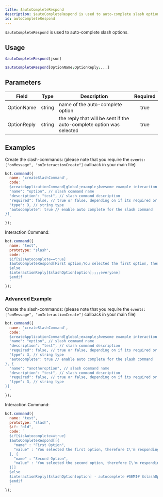 ```yaml
---
title: $autoCompleteRespond 
description: $autoCompleteRespond is used to auto-complete slash options.
id: autoCompleteRespond
---
```


`$autoCompleteRespond` is used to auto-complete slash options.

## Usage

```php
$autoCompleteRespond[json]
```
```php
$autoCompleteRespond[OptionName;OptionReply;...]
```

## Parameters 

| Field       | Type   | Description                                                          | Required |
| ----------- | ------ | -------------------------------------------------------------------- |:--------:|
| OptionName  | string | name of the auto-complete option                                     |    true   |
| OptionReply | string | the reply that will be sent if the auto-complete option was selected |    true   |


## Examples

Create the slash-commands: (please note that you require the `events: ["onMessage", "onInteractionCreate"]` callback in your main file)
```javascript
bot.command({
  name: 'createSlashCommand',
  code: `
  $createApplicationCommand[global;example;Awesome example interaction command with auto-complete!;true;slash;[{
  "name": "option", // slash command name
  "description": "test", // slash command description
  "required": false, // true or false, depending on if its required or not
  "type": 3, // string type
  "autocomplete": true // enable auto complete for the slash command
}]
  `
});
```
Interaction Command:
```javascript
bot.command({
  name: "test",
  prototype: "slash",
  code: `
  $if[$isAutocomplete==true]
  $autoCompleteRespond[First option;You selected the first option, therefore I'm responding with this!;Second option;You selected the first second, therefore I'm responding with this!]
  $else
  $interactionReply[$slashOption[option];;;;everyone]
  $endif
  `
});
```

### Advanced Example

Create the slash-commands: (please note that you require the `events: ["onMessage", "onInteractionCreate"]` callback in your main file)

```javascript
bot.command({
  name: 'createSlashCommand',
  code: `
  $createApplicationCommand[global;example;Awesome example interaction command with auto-complete!;true;slash;[{
  "name": "option", // slash command name
  "description": "test", // slash command description
  "required": false, // true or false, depending on if its required or not
  "type": 3, // string type
  "autocomplete": true // enable auto complete for the slash command
}, {
  "name": "anotheroption", // slash command name
  "description": "test", // slash command description
  "required": false, // true or false, depending on if its required or not
  "type": 3, // string type
}]
  `
});
```

Interaction Command:

```javascript
bot.command({
  name: "test",
  prototype: "slash",
  $if: "old",
  code: `
  $if[$isAutocomplete==true]
  $autoCompleteRespond[[{ 
    "name" : "First Option",
    "value" : "You selected the first option, therefore I\'m responding with this!"
  }, {
    "name" : "Second Option",
    "value" : "You selected the second option, therefore I\'m responding with this!"
  }]]
  $else
  $interactionReply[$slashOption[option] - autocomplete #SEMI# $slashOption[anotheroption] - false autocomplete;;;;everyone]
  $endif
  `
});
```
